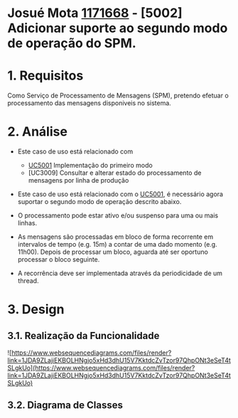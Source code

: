 **Josué Mota [1171668](../)** - [5002] Adicionar suporte ao segundo modo de operação do SPM.
=======================================

# 1. Requisitos

Como Serviço de Processamento de Mensagens (SPM), pretendo efetuar o processamento das mensagens disponiveis no sistema.


# 2. Análise

- Este caso de uso está relacionado com
  - [UC5001](../SprintC/US5001.md) Implementação do primeiro modo
  - [UC3009] Consultar e alterar estado do processamento de mensagens por linha de produção

- Este caso de uso está relacionado com o [UC5001](../SprintC/US5001.md), é necessário agora suportar o segundo modo de operação descrito abaixo.



- O processamento pode estar ativo e/ou suspenso para uma ou mais linhas.

- As mensagens são processadas em bloco de forma recorrente em intervalos de tempo (e.g. 15m) a contar de uma dado momento (e.g. 11h00). Depois de processar um bloco, aguarda até ser oportuno processar o bloco seguinte.

- A recorrência deve ser implementada através da periodicidade de um thread.


# 3. Design

## 3.1. Realização da Funcionalidade

![https://www.websequencediagrams.com/files/render?link=1JDA9ZLajiEKBOLHNgjo5xHd3dhU15V7KktdcZvTzor97QhpONt3eSeT4tSLgkUo](https://www.websequencediagrams.com/files/render?link=1JDA9ZLajiEKBOLHNgjo5xHd3dhU15V7KktdcZvTzor97QhpONt3eSeT4tSLgkUo)


## 3.2. Diagrama de Classes



